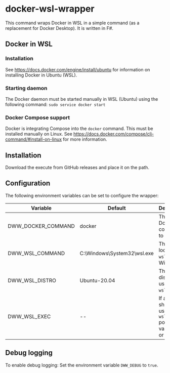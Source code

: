# docker-wsl-wrapper

This command wraps Docker in WSL in a simple command (as a replacement for Docker Desktop). It is written in F#.

## Docker in WSL

### Installation

See https://docs.docker.com/engine/install/ubuntu for information on installing Docker in Ubuntu (WSL).

### Starting daemon

The Docker daemon must be started manually in WSL (Ubuntu) using the following command: `sudo service docker start`

### Docker Compose support

Docker is integrating Compose into the `docker` command. This must be installed manually on Linux. See https://docs.docker.com/compose/cli-command/#install-on-linux for more information.

## Installation

Download the execute from GitHub releases and place it on the path.

## Configuration

The following environment variables can be set to configure the wrapper:

| Variable | Default | Description |
|---|---|---|
| DWW_DOCKER_COMMAND | docker | The Linux Docker command to use |
| DWW_WSL_COMMAND | C:\Windows\System32\wsl.exe | The location of `wsl.exe` in Windows |
| DWW_WSL_DISTRO | Ubuntu-20.04 | The WSL distro to use (see `wsl -l`) |
| DWW_WSL_EXEC | -- | If a default shell is used (see `wsl -?` possible values: `--` or `--exec`) |

## Debug logging

To enable debug logging: Set the environment variable `DWW_DEBUG` to `true`.
